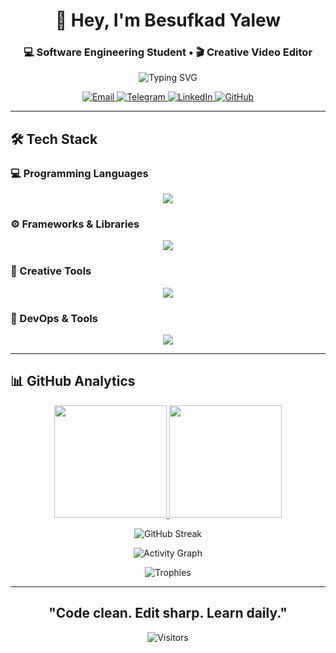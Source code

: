 <div align="center">
  
  
  <h1 align="center">👋 Hey, I'm Besufkad Yalew</h1>
  <h3 align="center">💻 Software Engineering Student • 🎬 Creative Video Editor</h3>
  
  <!-- Typing Animation -->
  <p align="center">
    <img src="https://readme-typing-svg.herokuapp.com?font=Fira+Code&size=22&duration=2800&pause=800&color=7E3ACE&center=true&vCenter=true&width=500&lines=Fullstack+Developer;React+Specialist;Django%2FRails%2FLaravel;Python+%7C+Ruby+%7C+PHP;Creative+Problem+Solver;Visual+Storyteller" alt="Typing SVG" />
  </p>
  
  <!-- Social Badges -->
  <p align="center">
    <a href="mailto:besuwinner@gmail.com">
      <img src="https://img.shields.io/badge/Gmail-D14836?style=flat&logo=gmail&logoColor=white" alt="Email">
    </a>
    <a href="https://t.me/besu179">
      <img src="https://img.shields.io/badge/Telegram-2CA5E0?style=flat&logo=telegram&logoColor=white" alt="Telegram">
    </a>
    <a href="https://www.linkedin.com/in/besufkad-yalew-0673402b4">
      <img src="https://img.shields.io/badge/LinkedIn-0077B5?style=flat&logo=linkedin&logoColor=white" alt="LinkedIn">
    </a>
    <a href="https://github.com/besu179">
      <img src="https://img.shields.io/badge/GitHub-100000?style=flat&logo=github&logoColor=white" alt="GitHub">
    </a>
  </p>
</div>

---

## 🛠 Tech Stack

### 💻 Programming Languages
<p align="center">
  <img src="https://skillicons.dev/icons?i=python,java,js,html,css,ruby,php" />
</p>

### ⚙️ Frameworks & Libraries
<p align="center">
  <img src="https://skillicons.dev/icons?i=react,django,rails,laravel" />
</p>

### 🎨 Creative Tools
<p align="center">
  <img src="https://skillicons.dev/icons?i=figma,ae,pr" />
</p>

### 🧰 DevOps & Tools
<p align="center">
  <img src="https://skillicons.dev/icons?i=git,github,vscode,postgres" />
</p>

---

## 📊 GitHub Analytics

<div align="center">
  
  <!-- Stats Cards -->
  <a href="https://github.com/besu179">
    <img height="180em" src="https://github-readme-stats.vercel.app/api?username=besu179&show_icons=true&theme=radical&count_private=true&include_all_commits=true&hide_border=true&bg_color=00000000" />
    <img height="180em" src="https://github-readme-stats.vercel.app/api/top-langs/?username=besu179&layout=compact&theme=radical&hide_border=true&bg_color=00000000&hide=html,css" />
  </a>
  
  <!-- Streak Stats -->
  <p align="center">
    <img src="https://github-readme-streak-stats.herokuapp.com/?user=besu179&theme=radical&hide_border=true&background=00000000" alt="GitHub Streak" />
  </p>
  
  <!-- Activity Graph -->
  <p align="center">
    <img src="https://github-readme-activity-graph.vercel.app/graph?username=besu179&theme=react-dark&hide_border=true&area=true&area_color=7e3ace" alt="Activity Graph" />
  </p>
  
  <!-- Trophy Case -->
  <p align="center">
    <img src="https://github-profile-trophy.vercel.app/?username=besu179&theme=radical&no-frame=true&margin-w=15&margin-h=15&row=1&column=8" alt="Trophies" />
  </p>
</div>

---

<div align="center">
  
  ## "Code clean. Edit sharp. Learn daily."
  
  ![Visitors](https://komarev.com/ghpvc/?username=besu179&color=7e3ace&style=flat)
  
</div>
